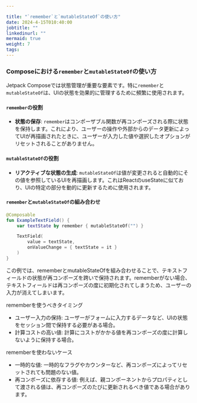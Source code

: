```yaml
---

title: "`remember`と`mutableStateOf`の使い方"
date: 2024-4-15T010:40:00
jobtitle: ""
linkedinurl: ""
mermaid: true
weight: 7
tags:
---
```


### Composeにおける`remember`と`mutableStateOf`の使い方

Jetpack Composeでは状態管理が重要な要素です。特に`remember`と`mutableStateOf`は、UIの状態を効果的に管理するために頻繁に使用されます。

#### `remember`の役割

- **状態の保存**: `remember`はコンポーザブル関数が再コンポーズされる際に状態を保持します。これにより、ユーザーの操作や外部からのデータ更新によってUIが再描画されたときに、ユーザーが入力した値や選択したオプションがリセットされることがありません。

#### `mutableStateOf`の役割

- **リアクティブな状態の生成**: `mutableStateOf`は値が変更されると自動的にその値を参照しているUIを再描画します。これはReactのuseStateに似ており、UIの特定の部分を動的に更新するために使用されます。

#### `remember`と`mutableStateOf`の組み合わせ

```kotlin
@Composable
fun ExampleTextField() {
    var textState by remember { mutableStateOf("") }

    TextField(
        value = textState,
        onValueChange = { textState = it }
    )
}
```

この例では、rememberとmutableStateOfを組み合わせることで、テキストフィールドの状態が再コンポーズを跨いで保持されます。rememberがない場合、テキストフィールドは再コンポーズの度に初期化されてしまうため、ユーザーの入力が消えてしまいます。

rememberを使うべきタイミング

- ユーザー入力の保持: ユーザーがフォームに入力するデータなど、UIの状態をセッション間で保持する必要がある場合。
- 計算コストの高い値: 計算にコストがかかる値を再コンポーズの度に計算しないように保持する場合。

rememberを使わないケース

- 一時的な値: 一時的なフラグやカウンターなど、再コンポーズによってリセットされても問題のない値。
- 再コンポーズに依存する値: 例えば、親コンポーネントからプロパティとして渡される値は、再コンポーズのたびに更新されるべき値である場合があります。
